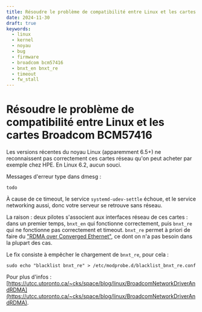 ```yaml
---
title: Résoudre le problème de compatibilité entre Linux et les cartes Broadcom BCM57416
date: 2024-11-30
draft: true
keywords:
  - linux
  - kernel
  - noyau
  - bug
  - firmware
  - broadcom bcm57416
  - bnxt_en bnxt_re
  - timeout
  - fw_stall
---
```

# Résoudre le problème de compatibilité entre Linux et les cartes Broadcom BCM57416

Les versions récentes du noyau Linux (apparemment 6.5+) ne reconnaissent pas correctement ces cartes réseau qu'on peut acheter par exemple chez HPE.
En Linux 6.2, aucun souci.

Messages d'erreur type dans dmesg :

```
todo
```

À cause de ce timeout, le service `systemd-udev-settle` échoue, et le service networking aussi, donc votre serveur se retrouve sans réseau.

La raison : deux pilotes s'associent aux interfaces réseau de ces cartes : dans un premier temps, `bnxt_en` qui fonctionne correctement, puis `bnxt_re` qui ne fonctionne pas correctement et timeout.
`bnxt_re` permet à priori de faire du ["RDMA over Converged Ethernet"](https://en.wikipedia.org/wiki/RDMA_over_Converged_Ethernet), ce dont on n'a pas besoin dans la plupart des cas.

Le fix consiste à empêcher le chargement de `bnxt_re`, pour cela : 

```
sudo echo "blacklist bnxt_re" > /etc/modprobe.d/blacklist_bnxt_re.conf
```

Pour plus d'infos : [https://utcc.utoronto.ca/~cks/space/blog/linux/BroadcomNetworkDriverAndRDMA](https://utcc.utoronto.ca/~cks/space/blog/linux/BroadcomNetworkDriverAndRDMA).
